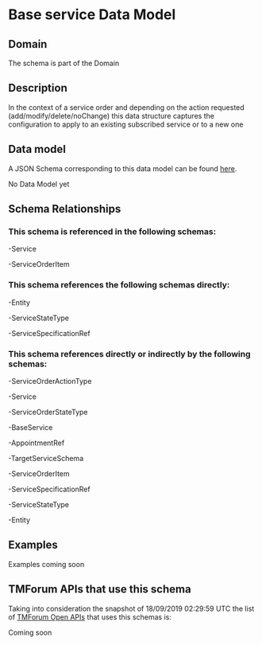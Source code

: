 # Base service Data Model

## Domain

The  schema is part of the  Domain

## Description

In the context of a service order and depending on the action requested (add/modify/delete/noChange) this data structure captures the configuration to apply to an existing subscribed service or to a new one

## Data model

A JSON Schema corresponding to this data model can be found
[here](https://github.com/tmforum-rand/schemas/blob/master/Service/BaseService.schema.json).

No Data Model yet

## Schema Relationships

### This schema is referenced in the following schemas:

-Service

-ServiceOrderItem

### This schema references the following schemas directly:

-Entity

-ServiceStateType

-ServiceSpecificationRef

### This schema references directly or indirectly by the following schemas:

-ServiceOrderActionType

-Service

-ServiceOrderStateType

-BaseService

-AppointmentRef

-TargetServiceSchema

-ServiceOrderItem

-ServiceSpecificationRef

-ServiceStateType

-Entity



## Examples

Examples coming soon

## TMForum APIs that use this schema

Taking into consideration the snapshot of 18/09/2019 02:29:59 UTC the list of [TMForum Open APIs](https://www.tmforum.org/open-apis/) that uses this schemas is:

Coming soon